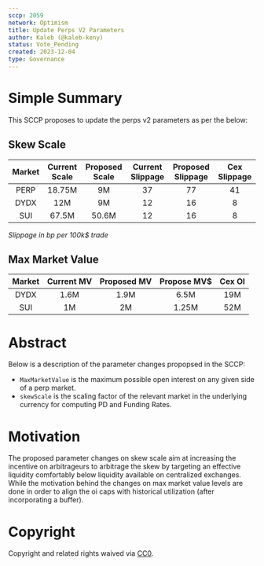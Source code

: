 ```yaml
---
sccp: 2059
network: Optimism
title: Update Perps V2 Parameters
author: Kaleb (@kaleb-keny)
status: Vote_Pending
created: 2023-12-04
type: Governance
---
```


# Simple Summary

This SCCP proposes to update the perps v2 parameters as per the below:

## Skew Scale

| **Market** | **Current Scale** | **Proposed Scale** | **Current Slippage** | **Proposed Slippage** | **Cex Slippage** |
|:----------:|:-----------------:|:------------------:|:--------------------:|:---------------------:|:----------------:|
|    PERP    |     18.75M        |      9M            |           37         |            77         |        41        |
|    DYDX    |     12M           |      9M            |           12         |            16         |        8         |
|    SUI     |     67.5M         |      50.6M         |           12         |            16         |        8         |

*Slippage in bp per 100k$ trade*

## Max Market Value

| **Market** | **Current MV** | **Proposed MV** | **Propose MV$** | **Cex OI** |
|:----------:|:--------------:|:---------------:|:---------------:|:----------:|
|    DYDX    |      1.6M      |      1.9M       |    6.5M         |   19M      |
|    SUI     |      1M        |      2M         |    1.25M        |   52M      |


# Abstract

Below is a description of the parameter changes propopsed in the SCCP:
- `MaxMarketValue` is the maximum possible open interest on any given side of a perp market.
- `skewScale` is the scaling factor of the relevant market in the underlying currency for computing PD and Funding Rates.

# Motivation

The proposed parameter changes on skew scale aim at increasing the incentive on arbitrageurs to arbitrage the skew by targeting an effective liquidity comfortably below liquidity available on centralized exchanges. While the motivation behind the changes on max market value levels are done in order to align the oi caps with historical utilization (after incorporating a buffer). 

# Copyright

Copyright and related rights waived via [CC0](https://creativecommons.org/publicdomain/zero/1.0/).


